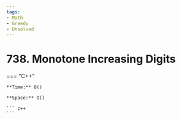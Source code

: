 ```yaml
---
tags:
- Math
- Greedy
- Unsolved
---
```



# 738. Monotone Increasing Digits

=== "C++"

    **Time:** O()

    **Space:** O()

    ``` c++
    ```